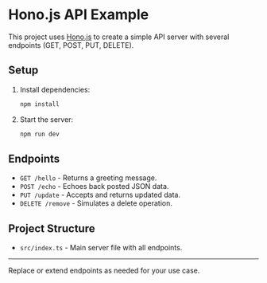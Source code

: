 # Hono.js API Example

This project uses [Hono.js](https://hono.dev/) to create a simple API server with several endpoints (GET, POST, PUT, DELETE).

## Setup

1. Install dependencies:
   ```sh
   npm install
   ```
2. Start the server:
   ```sh
   npm run dev
   ```

## Endpoints

- `GET /hello` - Returns a greeting message.
- `POST /echo` - Echoes back posted JSON data.
- `PUT /update` - Accepts and returns updated data.
- `DELETE /remove` - Simulates a delete operation.

## Project Structure

- `src/index.ts` - Main server file with all endpoints.

---

Replace or extend endpoints as needed for your use case.
